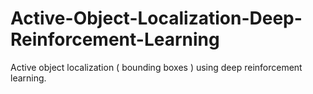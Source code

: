 # Active-Object-Localization-Deep-Reinforcement-Learning
Active object localization ( bounding boxes ) using deep reinforcement learning.
